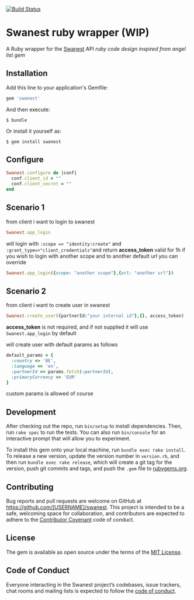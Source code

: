 [![Build Status](https://travis-ci.org/kjakub/swanest.svg?branch=master)](https://travis-ci.org/kjakub/swanest)

# Swanest ruby wrapper (WIP)
 
A Ruby wrapper for the [Swanest](https://swanest.com/) API
*ruby code design inspired from angel list gem*

## Installation

Add this line to your application's Gemfile:

```ruby
gem 'swanest'
```

And then execute:

    $ bundle

Or install it yourself as:

    $ gem install swanest

## Configure

```ruby
Swanest.configure do |conf|
  conf.client_id = ""
  conf.client_secret = ""
end
```

## Scenario 1
from client i want to login to swanest
```ruby
Swanest.app_login
```
will login with `:scope => "identity:create"` and `:grant_type=>"client_credentials"`and return **access_token** valid for 1h
if you wish to login with another scope and to another default url you can override  
```ruby
Swanest.app_login({scope: "another scope"},{url: "another url"})
```
## Scenario 2
from client i want to create user in swanest
```ruby
Swanest.create_user({partnerId:"your internal id"},{}, access_token)
```
**access_token** is not required, and if not supplied it will use `Swanest.app_login` by default 

will create user with default params as follows
```ruby
default_params = {
  :country => 'BE',
  :language => 'en',
  :partnerId => params.fetch(:partnerId),
  :primaryCurrency => 'EUR'
}
```
custom params is allowed of course



## Development

After checking out the repo, run `bin/setup` to install dependencies. Then, run `rake spec` to run the tests. You can also run `bin/console` for an interactive prompt that will allow you to experiment.

To install this gem onto your local machine, run `bundle exec rake install`. To release a new version, update the version number in `version.rb`, and then run `bundle exec rake release`, which will create a git tag for the version, push git commits and tags, and push the `.gem` file to [rubygems.org](https://rubygems.org).

## Contributing

Bug reports and pull requests are welcome on GitHub at https://github.com/[USERNAME]/swanest. This project is intended to be a safe, welcoming space for collaboration, and contributors are expected to adhere to the [Contributor Covenant](http://contributor-covenant.org) code of conduct.

## License

The gem is available as open source under the terms of the [MIT License](https://opensource.org/licenses/MIT).

## Code of Conduct

Everyone interacting in the Swanest project’s codebases, issue trackers, chat rooms and mailing lists is expected to follow the [code of conduct](https://github.com/[USERNAME]/swanest/blob/master/CODE_OF_CONDUCT.md).

